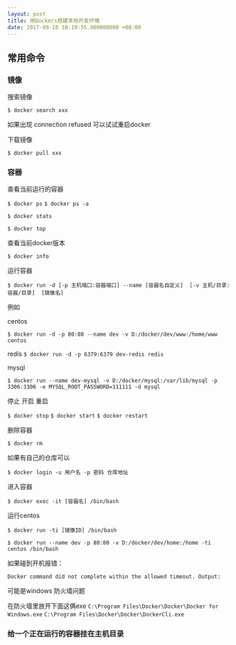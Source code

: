 ```yaml
---
layout: post
title: 用Dockers搭建本地开发环境
date: 2017-09-18 10:19:55.000000000 +08:00
---
```


## 常用命令


### 镜像

搜索镜像

`$ docker search xxx`

如果出现 connection refused  可以试试重启docker

下载镜像

`$ docker pull xxx`


### 容器

查看当前运行的容器

`$ docker ps`
`$ docker ps -a`

`$ docker stats`

`$ docker top`

查看当前docker版本

`$ docker info`

运行容器

`$ docker run -d [-p 主机端口:容器端口] --name [容器名自定义]  [-v 主机/目录:容器/目录]  [镜像名] `

例如

centos

`$ docker run -d -p 80:80 --name dev -v D:/docker/dev/www:/home/www centos`

redis
`$ docker run -d -p 6379:6379 dev-redis redis`

mysql

`$ docker run --name dev-mysql -v D:/docker/mysql:/var/lib/mysql -p 3306:3306 -e MYSQL_ROOT_PASSWORD=111111 -d mysql`

停止 开启 重启 

`$ docker stop`
`$ docker start`
`$ docker restart`

删除容器

`$ docker rm `

如果有自己的仓库可以

`$ docker login -u 用户名 -p 密码 仓库地址`

进入容器

`$ docker exec -it [容器名] /bin/bash`


运行centos

`$ docker run -ti [镜像ID] /bin/bash`

`$ docker run --name dev -p 80:80 -v D:/docker/dev/home:/home -ti centos /bin/bash`

如果碰到开机报错：
```
Docker command did not complete within the allowed timeout. Output:
```
可能是windows 防火墙问题

在防火墙里放开下面这俩exe
`C:\Program Files\Docker\Docker\Docker for Windows.exe`
`C:\Program Files\Docker\Docker\DockerCli.exe`


### 给一个正在运行的容器挂在主机目录